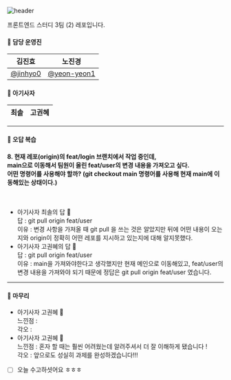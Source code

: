 ![header](https://capsule-render.vercel.app/api?type=waving&color=ff7e01&height=200&text=%20FE_study3_2%20&animation=fadeIn&fontColor=fff&align=center)

프론트엔드 스터디 3팀 (2) 레포입니다.

#### 🦁 담당 운영진

| 김진효                                 | 노진경                                       |
| -------------------------------------- | -------------------------------------------- |
| [@jinhyo0](https://github.com/jinhyo0) | [@yeon-yeon1](https://github.com/yeon-yeon1) |

#### 🦁 아기사자

| 최솔 | 고권혜 |
| ------ | ------ |



<hr>


#### 🦁 오답 복습

#### 8. 현재 레포(origin)의 feat/login 브랜치에서 작업 중인데, <br>main으로 이동해서 팀원이 올린 feat/user의 변경 내용을 가져오고 싶다.<br> 어떤 명령어를 사용해야 할까? (git checkout main 명령어를 사용해 현재 main에 이동해있는 상태이다.) 
<br>

- 아기사자 최솔의 답 🍊<br>
    답 : git pull origin feat/user
    <br>이유 : 변경 사항을 가져올 때 git pull 을 쓰는 것은 알았지만 뒤에 어떤 내용이 오는지와 origin이 정확히 어떤 레포를 지시하고 있는지에 대해 알지못했다.
- 아기사자 고권혜의 답 🍊<br>
    답 : git pull origin feat/user
    <br>이유 : main을 가져와야한다고 생각했지만 현재 메인으로 이동해있고, feat/user의 변경 내용을 가져와야 되기 때문에 정답은 git pull origin feat/user 였습니다.

<hr>

#### 🦁 마무리

- 아기사자 고권혜 🍊<br>
    느낀점 :
    <br>각오 :
- 아기사자 고권혜 🍊<br>
    느낀점 : 혼자 할 때는 훨씬 어려웠는데 알려주셔서 더 잘 이해하게 됐습니다 !
    <br>각오 : 앞으로도 성실히 과제를 완성하겠습니다!!!

-[ ] 오늘 수고하셧어요 ㅎㅎㅎ
